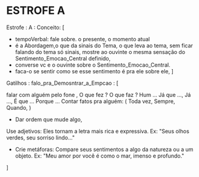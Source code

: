 # ESTROFE A


Estrofe : A :
  Conceito: [
  - tempoVerbal: fale sobre. o presente, o momento atual
  - é a Abordagem,o que da sinais do Tema, o que leva ao tema, sem ficar falando do tema só sinais, mostre ao ouvinte o mesma sensação do Sentimento_Emocao_Central definido,
  - converse vc e o ouvinte sobre o Sentimento_Emocao_Central.
  - faca-o se sentir como se esse sentimento é pra ele sobre ele,
]

Gatilhos : 
falo_pra_Demosntrar_a_Empcao : [  

falar com alguém pelo fone ,
O que fez ? 
O que faz ?
  Hum ...
  Já que ..., Já ..., 
  É que ...
  Porque ...
  Contar fatos pra alguém: ( Toda vez, Sempre, Quando, )
- Dar ordem que mude algo,

Use adjetivos: Eles tornam a letra mais rica e expressiva. Ex: "Seus olhos verdes, seu sorriso lindo..."
 * Crie metáforas: Compare seus sentimentos a algo da natureza ou a um objeto. Ex: "Meu amor por você é como o mar, imenso e profundo."

]






